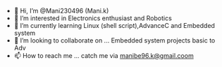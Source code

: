 - 👋 Hi, I’m @Mani230496 (Mani.k)
- 👀 I’m interested in  Electronics enthusiast and Robotics
- 🌱 I’m currently learning  Linux (shell script),AdvanceC and Embedded system
- 💞️ I’m looking to collaborate on ... Embedded system projects basic to Adv
- 📫 How to reach me ... catch me via manibe96.k@gmail.coom

<!---
Mani230496/Mani230496 is a ✨ special ✨ repository because its `README.md` (this file) appears on your GitHub profile.
You can click the Preview link to take a look at your changes.
--->
